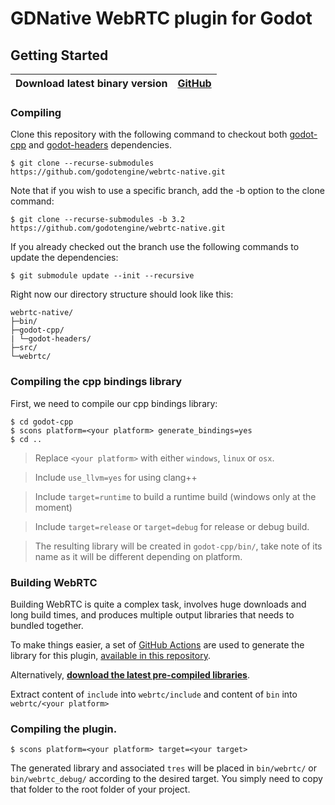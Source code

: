 # GDNative WebRTC plugin for Godot

## Getting Started

| **Download latest binary version** | [**GitHub**](https://github.com/godotengine/webrtc-native/releases) |
| --- | --- |

### Compiling

Clone this repository with the following command to checkout both [godot-cpp](https://github.com/godotengine/godot-cpp) and [godot-headers](https://github.com/godotengine/godot-headers) dependencies.

```
$ git clone --recurse-submodules https://github.com/godotengine/webrtc-native.git
```

Note that if you wish to use a specific branch, add the -b option to the clone command:
```
$ git clone --recurse-submodules -b 3.2 https://github.com/godotengine/webrtc-native.git
```

If you already checked out the branch use the following commands to update the dependencies:

```
$ git submodule update --init --recursive
```

Right now our directory structure should look like this:
```
webrtc-native/
├─bin/
├─godot-cpp/
| └─godot-headers/
├─src/
└─webrtc/
```

### Compiling the cpp bindings library
First, we need to compile our cpp bindings library:
```
$ cd godot-cpp
$ scons platform=<your platform> generate_bindings=yes
$ cd ..
```

> Replace `<your platform>` with either `windows`, `linux` or `osx`.

> Include `use_llvm=yes` for using clang++

> Include `target=runtime` to build a runtime build (windows only at the moment)

> Include `target=release` or `target=debug` for release or debug build.

> The resulting library will be created in `godot-cpp/bin/`, take note of its name as it will be different depending on platform.

### Building WebRTC

Building WebRTC is quite a complex task, involves huge downloads and long build times, and produces multiple output libraries that needs to bundled together.

To make things easier, a set of [GitHub Actions](https://docs.github.com/en/actions) are used to generate the library for this plugin, [available in this repository](https://github.com/godotengine/webrtc-actions).

Alternatively, [**download the latest pre-compiled libraries**](https://github.com/godotengine/webrtc-actions/releases).

Extract content of `include` into `webrtc/include` and content of `bin` into `webrtc/<your platform>`

### Compiling the plugin.

```
$ scons platform=<your platform> target=<your target>
```

The generated library and associated `tres` will be placed in `bin/webrtc/` or `bin/webrtc_debug/` according to the desired target. You simply need to copy that folder to the root folder of your project.
